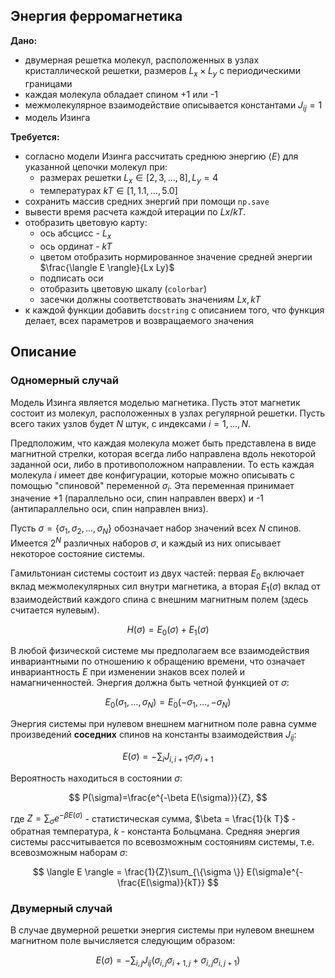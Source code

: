 ## Энергия ферромагнетика

**Дано:**

- двумерная решетка молекул, расположенных в узлах кристаллической решетки, размеров $L_x \times L_y$ с периодическими границами
- каждая молекула обладает спином +1 или -1
- межмолекулярное взаимодействие описывается константами $J_{ij} = 1$
- модель Изинга

**Требуется:**

- согласно модели Изинга рассчитать среднюю энергию $\langle E \rangle$ для указанной цепочки молекул при:
    - размерах решетки $L_x \in [2, 3, ..., 8], L_y = 4$
    - температурах $kT \in [1, 1.1, ..., 5.0]$
- сохранить массив средних энергий при помощи `np.save`
- вывести время расчета каждой итерации по $Lx / kT$.
- отобразить цветовую карту:
    - ось абсцисс - $L_x$
    - ось ординат - $kT$
    - цветом отобразить нормированное значение средней энергии $\frac{\langle E \rangle}{Lx Ly}$
    - подписать оси
    - отобразить цветовую шкалу (`colorbar`)
    - засечки должны соответствовать значениям $Lx, kT$
- к каждой функции добавить `docstring` с описанием того, что функция делает, всех параметров и возвращаемого значения

## **Описание**

### **Одномерный случай**

Модель Изинга является моделью магнетика. Пусть этот магнетик состоит из молекул, расположенных в узлах регулярной решетки. Пусть всего таких узлов будет $N$ штук, с индексами $i=1,\ldots, N$.

Предположим, что каждая молекула может быть представлена в виде магнитной стрелки, которая всегда либо направлена вдоль некоторой заданной оси, либо в противоположном направлении. То есть каждая молекула $i$ имеет две конфигурации, которые можно описывать с помощью "спиновой" переменной $\sigma_i$. Эта переменная принимает значение +1 (параллельно оси, спин направлен вверх) и -1 (антипараллельно оси, спин направлен вниз).

Пусть $\sigma = \{\sigma_1, \sigma_2, \ldots, \sigma_N\}$ обозначает набор значений всех $N$ спинов. Имеется $2^N$ различных наборов $\sigma$, и каждый из них описывает некоторое состояние системы.

Гамильтониан системы  состоит из двух частей: первая $E_0$ включает вклад межмолекулярных сил внутри магнетика, а вторая $E_1(\sigma)$ вклад от взаимодействий каждого спина с внешним магнитным полем (здесь считается нулевым). 

$$
H(\sigma)=E_0(\sigma)+E_1(\sigma)
$$

В любой физической системе мы предполагаем все взаимодействия инвариантными по отношению к обращению времени, что означает инвариантность $E$ при изменении знаков всех полей и намагниченностей. Энергия должна быть четной функцией от $\sigma$:

$$
E_0(\sigma_1,\ldots, \sigma_N)=E_0(-\sigma_1,\ldots, -\sigma_N)
$$

Энергия системы при нулевом внешнем магнитном поле равна сумме произведений **соседних** спинов на константы взаимодействия $J_{ij}$:

$$
E(\sigma) = -\sum_{i} J_{i,i+1}\sigma_{i}\sigma_{i+1} 
$$

Вероятность находиться в состоянии $\sigma$: 

$$
P(\sigma)=\frac{e^{-\beta E(\sigma)}}{Z},
$$

где $Z = \sum_{\sigma} e^{-\beta E(\sigma)}$ - статистическая сумма, $\beta = \frac{1}{k T}$ - обратная температура, $k$ -  константа Больцмана. Средняя энергия системы рассчитывается по всевозможным состояниям системы, т.е. всевозможным наборам $\sigma$:

$$
\langle E \rangle = \frac{1}{Z}\sum_{\{\sigma \}} E(\sigma)e^{-\frac{E(\sigma)}{kT}}
$$

### **Двумерный случай**

В случае двумерной решетки энергия системы при нулевом внешнем магнитном поле вычисляется следующим образом: 

$$
E(\sigma) = -\sum_{i,j} J_{ij}(\sigma_{i,j}\sigma_{i+1,j} + \sigma_{i,j}\sigma_{i,j+1})
$$